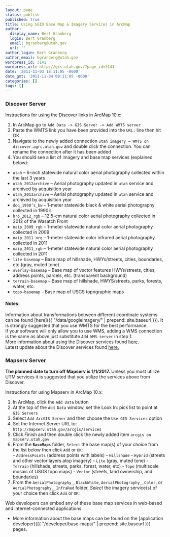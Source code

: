 ```yaml
---
layout: page
status: publish
published: true
title: Using SGID Base Map & Imagery Services in ArcMap
author:
  display_name: Bert Granberg
  login: Bert Granberg
  email: bgranberg@utah.gov
  url: ''
author_login: Bert Granberg
author_email: bgranberg@utah.gov
wordpress_id: 3141
wordpress_url: http://gis.utah.gov/?page_id=3141
date: '2011-11-03 18:11:05 -0600'
date_gmt: '2011-11-04 00:11:05 -0600'
categories: []
tags: []
---
```

### Discover Server

Instructions for using the Discover links in ArcMap 10.x:

1.	In ArcMap go to `Add Data -> GIS Server -> Add WMTS server`
1.	Paste the WMTS link you have been provided into the `URL:` line then hit OK
1.	Navigate to the newly added connection `utah imagery – WMTS on discover.agrc.utah.gov` and double click the connection. You can rename the connection after it has been added
1.	You should see a list of imagery and base map services (explained below):
  -	`utah` – 6-inch statewide natural color aerial photography collected within the last 3 years
  -	`utah_2012archive` – Aerial photography updated in `utah` service and archived by acquisition year
  -	`utah_2013archive` – Aerial photography updated in `utah` service and archived by acquisition year
  -	`doq_1990’s_bw` – 1-meter statewide black & white aerial photography collected in 1990’s
  -	`hro_2012_rgb` – 12.5-cm natural color aerial photography collected in 2012 of the Wasatch Front
  -	`naip_2009_rgb` – 1-meter statewide natural color aerial photography collected in 2009
  -	`naip_2011_nrg` – 1-meter statewide color infrared aerial photography collected in 2011
  -	`naip_2011_rgb` – 1-meter statewide natural color aerial photography collected in 2011
  -	`lite-basemap` – Base map of hillshade, HWYs/streets, cities, boundaries, etc.(gray, muted tone)
  -	`overlay-basemap` – Base map of vector features HWYs/streets, cities, address points, parcels, etc. (transparent background)
  -	`terrain-basemap` – Base map of hillshade, HWYS/streets, parks, forests, water, etc.
  -	`topo-basemap` – Base map of USGS topographic maps

#### Notes:

Information about transformations between different coordinate systems can be found [here]({{ "/data/googleimagery/" | prepend: site.baseurl }}).
It is strongly suggested that you use WMTS for the best performance.  
If your software will only allow you to use WMS, adding a WMS connection is the same as above just substitute `Add WMS server` in step 1.  
More information about using the Discover services found [here.]()  
Latest update about the Discover services found [here.]()

### Mapserv Server
**The planned date to turn off Mapserv is 1/1/2017.** Unless you must utilize UTM services it is suggested that you utilize the services above from Discover.

Instructions for using Mapserv in ArcMap 10.x:

  1. In ArcMap, click the `Add Data` button
  1. At the top of the `Add Data` window, set the Look In: pick list to point at `GIS Servers`
  1. Select `Add ArcGIS Server` and then choose the `Use GIS Services` option
  1. Set the Internet Server URL to:  `http://mapserv.utah.gov/arcgis/services`
  1. Click Finish and then double click the newly added item `arcgis on mapserv.utah.gov`
  1. From the **`BaseMaps`** folder, `Select` the base map(s) of your choice from the list below then click `Add` or `OK`:  
    - `AddressPoints` (address points with labels)
    - `Hillshade`
    - `Hybrid` (streets and other vector layers atop imagery)
    - `Lite` (gray, muted tone)
    - `Terrain` (hillshade, streets, parks, forest, water, etc)
    - `Topo` (multiscale mosaic of USGS topo maps)
    - `Vector` (streets, land ownership, and boundaries)
  1. From the `AerialPhotography__BlackWhite`, `AerialPhotography__Color`, or `AerialPhotography__InfraRed` folder, _Select_ the imagery service(s) of your choice then click `Add` or `OK`:  

Web developers can embed any of these base map services in web-based and internet-connected applications.

- More information about the base maps can be found on the [application developer]({{ "/developer/base-maps/" | prepend: site.baseurl }}) pages.
